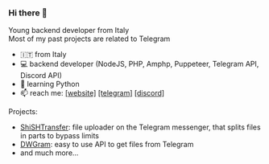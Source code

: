 ### Hi there 👋
Young backend developer from Italy\
Most of my past projects are related to Telegram
- 🇮🇹 from Italy
- 💻 backend developer (NodeJS, PHP, Amphp, Puppeteer, Telegram API, Discord API)
- 🐍 learning Python
- 📫 reach me: [\[website\]](https://shish.cat) [\[telegram\]](https://t.me/shishcat) [\[discord\]](https://discord.gg/5ffUy93Cs8)

Projects: 
- [ShiSHTransfer](https://github.com/shishcat/ShiSHTransfer): file uploader on the Telegram messenger, that splits files in parts to bypass limits
- [DWGram](https://github.com/ShiSHcat/dwgram-public): easy to use API to get files from Telegram
- and much more...
